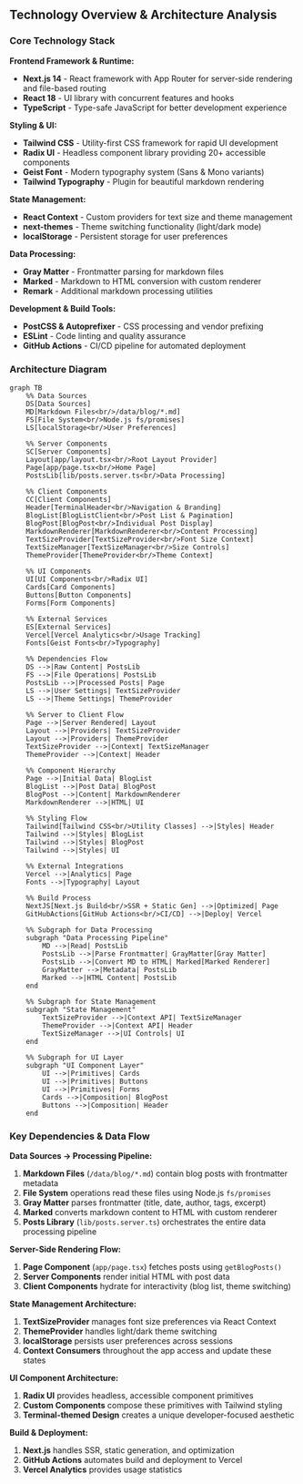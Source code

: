 ## Technology Overview & Architecture Analysis

### Core Technology Stack

**Frontend Framework & Runtime:**
- **Next.js 14** - React framework with App Router for server-side rendering and file-based routing
- **React 18** - UI library with concurrent features and hooks
- **TypeScript** - Type-safe JavaScript for better development experience

**Styling & UI:**
- **Tailwind CSS** - Utility-first CSS framework for rapid UI development
- **Radix UI** - Headless component library providing 20+ accessible components
- **Geist Font** - Modern typography system (Sans & Mono variants)
- **Tailwind Typography** - Plugin for beautiful markdown rendering

**State Management:**
- **React Context** - Custom providers for text size and theme management
- **next-themes** - Theme switching functionality (light/dark mode)
- **localStorage** - Persistent storage for user preferences

**Data Processing:**
- **Gray Matter** - Frontmatter parsing for markdown files
- **Marked** - Markdown to HTML conversion with custom renderer
- **Remark** - Additional markdown processing utilities

**Development & Build Tools:**
- **PostCSS & Autoprefixer** - CSS processing and vendor prefixing
- **ESLint** - Code linting and quality assurance
- **GitHub Actions** - CI/CD pipeline for automated deployment

### Architecture Diagram

```mermaid
graph TB
    %% Data Sources
    DS[Data Sources]
    MD[Markdown Files<br/>/data/blog/*.md]
    FS[File System<br/>Node.js fs/promises]
    LS[localStorage<br/>User Preferences]
    
    %% Server Components
    SC[Server Components]
    Layout[app/layout.tsx<br/>Root Layout Provider]
    Page[app/page.tsx<br/>Home Page]
    PostsLib[lib/posts.server.ts<br/>Data Processing]
    
    %% Client Components
    CC[Client Components]
    Header[TerminalHeader<br/>Navigation & Branding]
    BlogList[BlogListClient<br/>Post List & Pagination]
    BlogPost[BlogPost<br/>Individual Post Display]
    MarkdownRenderer[MarkdownRenderer<br/>Content Processing]
    TextSizeProvider[TextSizeProvider<br/>Font Size Context]
    TextSizeManager[TextSizeManager<br/>Size Controls]
    ThemeProvider[ThemeProvider<br/>Theme Context]
    
    %% UI Components
    UI[UI Components<br/>Radix UI]
    Cards[Card Components]
    Buttons[Button Components]
    Forms[Form Components]
    
    %% External Services
    ES[External Services]
    Vercel[Vercel Analytics<br/>Usage Tracking]
    Fonts[Geist Fonts<br/>Typography]
    
    %% Dependencies Flow
    DS -->|Raw Content| PostsLib
    FS -->|File Operations| PostsLib
    PostsLib -->|Processed Posts| Page
    LS -->|User Settings| TextSizeProvider
    LS -->|Theme Settings| ThemeProvider
    
    %% Server to Client Flow
    Page -->|Server Rendered| Layout
    Layout -->|Providers| TextSizeProvider
    Layout -->|Providers| ThemeProvider
    TextSizeProvider -->|Context| TextSizeManager
    ThemeProvider -->|Context| Header
    
    %% Component Hierarchy
    Page -->|Initial Data| BlogList
    BlogList -->|Post Data| BlogPost
    BlogPost -->|Content| MarkdownRenderer
    MarkdownRenderer -->|HTML| UI
    
    %% Styling Flow
    Tailwind[Tailwind CSS<br/>Utility Classes] -->|Styles| Header
    Tailwind -->|Styles| BlogList
    Tailwind -->|Styles| BlogPost
    Tailwind -->|Styles| UI
    
    %% External Integrations
    Vercel -->|Analytics| Page
    Fonts -->|Typography| Layout
    
    %% Build Process
    NextJS[Next.js Build<br/>SSR + Static Gen] -->|Optimized| Page
    GitHubActions[GitHub Actions<br/>CI/CD] -->|Deploy| Vercel
    
    %% Subgraph for Data Processing
    subgraph "Data Processing Pipeline"
        MD -->|Read| PostsLib
        PostsLib -->|Parse Frontmatter| GrayMatter[Gray Matter]
        PostsLib -->|Convert MD to HTML| Marked[Marked Renderer]
        GrayMatter -->|Metadata| PostsLib
        Marked -->|HTML Content| PostsLib
    end
    
    %% Subgraph for State Management
    subgraph "State Management"
        TextSizeProvider -->|Context API| TextSizeManager
        ThemeProvider -->|Context API| Header
        TextSizeManager -->|UI Controls| UI
    end
    
    %% Subgraph for UI Layer
    subgraph "UI Component Layer"
        UI -->|Primitives| Cards
        UI -->|Primitives| Buttons
        UI -->|Primitives| Forms
        Cards -->|Composition| BlogPost
        Buttons -->|Composition| Header
    end
```

### Key Dependencies & Data Flow

**Data Sources → Processing Pipeline:**
1. **Markdown Files** (`/data/blog/*.md`) contain blog posts with frontmatter metadata
2. **File System** operations read these files using Node.js `fs/promises`
3. **Gray Matter** parses frontmatter (title, date, author, tags, excerpt)
4. **Marked** converts markdown content to HTML with custom renderer
5. **Posts Library** (`lib/posts.server.ts`) orchestrates the entire data processing pipeline

**Server-Side Rendering Flow:**
1. **Page Component** (`app/page.tsx`) fetches posts using `getBlogPosts()`
2. **Server Components** render initial HTML with post data
3. **Client Components** hydrate for interactivity (blog list, theme switching)

**State Management Architecture:**
1. **TextSizeProvider** manages font size preferences via React Context
2. **ThemeProvider** handles light/dark theme switching
3. **localStorage** persists user preferences across sessions
4. **Context Consumers** throughout the app access and update these states

**UI Component Architecture:**
1. **Radix UI** provides headless, accessible component primitives
2. **Custom Components** compose these primitives with Tailwind styling
3. **Terminal-themed Design** creates a unique developer-focused aesthetic

**Build & Deployment:**
1. **Next.js** handles SSR, static generation, and optimization
2. **GitHub Actions** automates build and deployment to Vercel
3. **Vercel Analytics** provides usage statistics
